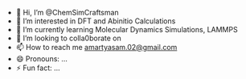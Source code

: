 - 👋 Hi, I’m @ChemSimCraftsman
- 👀 I’m interested in DFT and Abinitio Calculations  
- 🌱 I’m currently learning Molecular Dynamics Simulations, LAMMPS
- 💞️ I’m looking to colla0borate on 
- 📫 How to reach me amartyasam.02@gmail.com
- 😄 Pronouns: ...
- ⚡ Fun fact: ...

<!---
ChemSimCraftsman/ChemSimCraftsman is a ✨ special ✨ repository because its `README.md` (this file) appears on your GitHub profile.
You can click the Preview link to take a look at your changes.
--->
